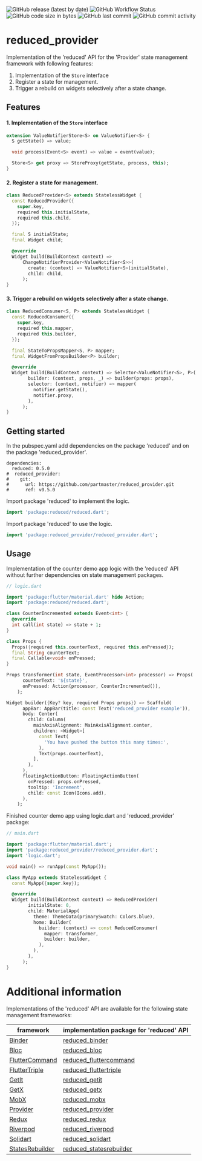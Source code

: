 ![GitHub release (latest by date)](https://img.shields.io/github/v/release/partmaster/reduced_provider)
![GitHub Workflow Status](https://img.shields.io/github/actions/workflow/status/partmaster/reduced_provider/dart.yml)
![GitHub code size in bytes](https://img.shields.io/github/languages/code-size/partmaster/reduced_provider)
![GitHub last commit](https://img.shields.io/github/last-commit/partmaster/reduced_provider)
![GitHub commit activity](https://img.shields.io/github/commit-activity/m/partmaster/reduced_provider)
# reduced_provider

Implementation of the 'reduced' API for the 'Provider' state management framework with following features:

1. Implementation of the ```Store``` interface 
2. Register a state for management.
3. Trigger a rebuild on widgets selectively after a state change.

## Features

#### 1. Implementation of the ```Store``` interface 

```dart
extension ValueNotifierStore<S> on ValueNotifier<S> {
  S getState() => value;

  void process(Event<S> event) => value = event(value);

  Store<S> get proxy => StoreProxy(getState, process, this);
}
```

#### 2. Register a state for management.

```dart
class ReducedProvider<S> extends StatelessWidget {
  const ReducedProvider({
    super.key,
    required this.initialState,
    required this.child,
  });

  final S initialState;
  final Widget child;

  @override
  Widget build(BuildContext context) =>
      ChangeNotifierProvider<ValueNotifier<S>>(
        create: (context) => ValueNotifier<S>(initialState),
        child: child,
      );
}
```

#### 3. Trigger a rebuild on widgets selectively after a state change.

```dart
class ReducedConsumer<S, P> extends StatelessWidget {
  const ReducedConsumer({
    super.key,
    required this.mapper,
    required this.builder,
  });

  final StateToPropsMapper<S, P> mapper;
  final WidgetFromPropsBuilder<P> builder;

  @override
  Widget build(BuildContext context) => Selector<ValueNotifier<S>, P>(
        builder: (context, props, _) => builder(props: props),
        selector: (context, notifier) => mapper(
          notifier.getState(),
          notifier.proxy,
        ),
      );
}
```

## Getting started

In the pubspec.yaml add dependencies on the package 'reduced' and on the package 'reduced_provider'.

```
dependencies:
  reduced: 0.5.0
#  reduced_provider: 
#    git:
#      url: https://github.com/partmaster/reduced_provider.git
#      ref: v0.5.0
```

Import package 'reduced' to implement the logic.

```dart
import 'package:reduced/reduced.dart';
```

Import package 'reduced' to use the logic.

```dart
import 'package:reduced_provider/reduced_provider.dart';
```

## Usage

Implementation of the counter demo app logic with the 'reduced' API without further dependencies on state management packages.

```dart
// logic.dart

import 'package:flutter/material.dart' hide Action;
import 'package:reduced/reduced.dart';

class CounterIncremented extends Event<int> {
  @override
  int call(int state) => state + 1;
}

class Props {
  Props({required this.counterText, required this.onPressed});
  final String counterText;
  final Callable<void> onPressed;
}

Props transformer(int state, EventProcessor<int> processor) => Props(
      counterText: '${state}',
      onPressed: Action(processor, CounterIncremented()),
    );

Widget builder({Key? key, required Props props}) => Scaffold(
      appBar: AppBar(title: const Text('reduced_provider example')),
      body: Center(
        child: Column(
          mainAxisAlignment: MainAxisAlignment.center,
          children: <Widget>[
            const Text(
              'You have pushed the button this many times:',
            ),
            Text(props.counterText),
          ],
        ),
      ),
      floatingActionButton: FloatingActionButton(
        onPressed: props.onPressed,
        tooltip: 'Increment',
        child: const Icon(Icons.add),
      ),
    );
```

Finished counter demo app using logic.dart and 'reduced_provider' package:

```dart
// main.dart

import 'package:flutter/material.dart';
import 'package:reduced_provider/reduced_provider.dart';
import 'logic.dart';

void main() => runApp(const MyApp());

class MyApp extends StatelessWidget {
  const MyApp({super.key});

  @override
  Widget build(BuildContext context) => ReducedProvider(
        initialState: 0,
        child: MaterialApp(
          theme: ThemeData(primarySwatch: Colors.blue),
          home: Builder(
            builder: (context) => const ReducedConsumer(
              mapper: transformer,
              builder: builder,
            ),
          ),
        ),
      );
}
```

# Additional information

Implementations of the 'reduced' API are available for the following state management frameworks:

|framework|implementation package for 'reduced' API|
|---|---|
|[Binder](https://pub.dev/packages/binder)|[reduced_binder](https://github.com/partmaster/reduced_binder)|
|[Bloc](https://bloclibrary.dev/#/)|[reduced_bloc](https://github.com/partmaster/reduced_bloc)|
|[FlutterCommand](https://pub.dev/packages/flutter_command)|[reduced_fluttercommand](https://github.com/partmaster/reduced_fluttercommand)|
|[FlutterTriple](https://pub.dev/packages/flutter_triple)|[reduced_fluttertriple](https://github.com/partmaster/reduced_fluttertriple)|
|[GetIt](https://pub.dev/packages/get_it)|[reduced_getit](https://github.com/partmaster/reduced_getit)|
|[GetX](https://pub.dev/packages/get)|[reduced_getx](https://github.com/partmaster/reduced_getx)|
|[MobX](https://pub.dev/packages/mobx)|[reduced_mobx](https://github.com/partmaster/reduced_mobx)|
|[Provider](https://pub.dev/packages/provider)|[reduced_provider](https://github.com/partmaster/reduced_provider)|
|[Redux](https://pub.dev/packages/redux)|[reduced_redux](https://github.com/partmaster/reduced_redux)|
|[Riverpod](https://riverpod.dev/)|[reduced_riverpod](https://github.com/partmaster/reduced_riverpod)|
|[Solidart](https://pub.dev/packages/solidart)|[reduced_solidart](https://github.com/partmaster/reduced_solidart)|
|[StatesRebuilder](https://pub.dev/packages/states_rebuilder)|[reduced_statesrebuilder](https://github.com/partmaster/reduced_statesrebuilder)|
